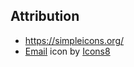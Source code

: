 ## Attribution
  * https://simpleicons.org/  
  * <a target="_blank" href="https://icons8.com/icon/A8RY0MjQ0VV3/email">Email</a> icon by <a target="_blank" href="https://icons8.com">Icons8</a>
